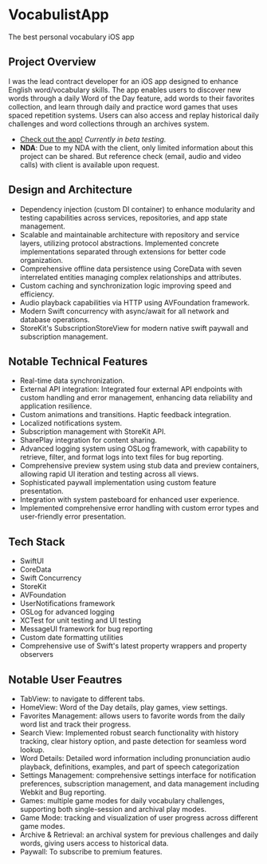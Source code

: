 # VocabulistApp
The best personal vocabulary iOS app

## Project Overview
I was the lead contract developer for an iOS app designed to enhance English word/vocabulary skills. The app enables users to discover new words through a daily Word of the Day feature, add words to their favorites collection, and learn through daily and practice word games that uses spaced repetition systems. Users can also access and replay historical daily challenges and word collections through an archives system.

* [Check out the app!](www.vocabulistapp.com) _Currently in beta testing._
* **NDA**: Due to my NDA with the client, only limited information about this project can be shared. But reference check (email, audio and video calls) with client is available upon request.

## Design and Architecture
* Dependency injection (custom DI container) to enhance modularity and testing capabilities across services, repositories, and app state management.
* Scalable and maintainable architecture with repository and service layers, utilizing protocol abstractions. Implemented concrete implementations separated through extensions for better code organization.
* Comprehensive offline data persistence using CoreData with seven interrelated entities managing complex relationships and attributes.
* Custom caching and synchronization logic improving speed and efficiency.
* Audio playback capabilities via HTTP using AVFoundation framework.
* Modern Swift concurrency with async/await for all network and database operations.
* StoreKit's SubscriptionStoreView for modern native swift paywall and subscription management.

## Notable Technical Features
* Real-time data synchronization.
* External API integration: Integrated four external API endpoints with custom handling and error management, enhancing data reliability and application resilience.
* Custom animations and transitions. Haptic feedback integration.
* Localized notifications system.
* Subscription management with StoreKit API.
* SharePlay integration for content sharing.
* Advanced logging system using OSLog framework, with capability to retrieve, filter, and format logs into text files for bug reporting.
* Comprehensive preview system using stub data and preview containers, allowing rapid UI iteration and testing across all views.
* Sophisticated paywall implementation using custom feature presentation.
* Integration with system pasteboard for enhanced user experience.
* Implemented comprehensive error handling with custom error types and user-friendly error presentation.

## Tech Stack
* SwiftUI
* CoreData
* Swift Concurrency
* StoreKit
* AVFoundation
* UserNotifications framework
* OSLog for advanced logging
* XCTest for unit testing and UI testing
* MessageUI framework for bug reporting
* Custom date formatting utilities
* Comprehensive use of Swift's latest property wrappers and property observers

## Notable User Feautres
* TabView: to navigate to different tabs.
* HomeView: Word of the Day details, play games, view settings.
* Favorites Management: allows users to favorite words from the daily word list and track their progress.
* Search View: Implemented robust search functionality with history tracking, clear history option, and paste detection for seamless word lookup.
* Word Details: Detailed word information including pronunciation audio playback, definitions, examples, and part of speech categorization
* Settings Management: comprehensive settings interface for notification preferences, subscription management, and data management including Webkit and Bug reporting.
* Games: multiple game modes for daily vocabulary challenges, supporting both single-session and archival play modes.
* Game Mode: tracking and visualization of user progress across different game modes.
* Archive & Retrieval: an archival system for previous challenges and daily words, giving users access to historical data.
* Paywall: To subscribe to premium features.
